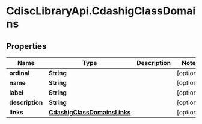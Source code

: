 # CdiscLibraryApi.CdashigClassDomains

## Properties

Name | Type | Description | Notes
------------ | ------------- | ------------- | -------------
**ordinal** | **String** |  | [optional] 
**name** | **String** |  | [optional] 
**label** | **String** |  | [optional] 
**description** | **String** |  | [optional] 
**links** | [**CdashigClassDomainsLinks**](CdashigClassDomainsLinks.md) |  | [optional] 


